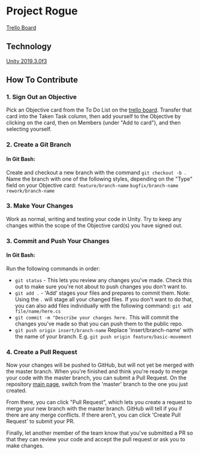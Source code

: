 # Project Rogue

[Trello Board](https://trello.com/b/aKf2KCnF/jamfam-community-game)

## Technology
[Unity 2019.3.0f3](https://unity3d.com/unity/beta/2019.3.0f3)

## How To Contribute

### 1. Sign Out an Objective 
Pick an Objective card from the To Do List on the [trello board](https://trello.com/b/aKf2KCnF/jamfam-community-game). Transfer that card into the Taken Task column, then add yourself to the Objective by clicking on the card, then on Members (under "Add to card"), and then selecting yourself.

### 2. Create a Git Branch
#### In Git Bash:
Create and checkout a new branch with the command `git checkout -b `. Name the branch with one of the following styles, depending on the "Type" field on your Objective card: 
`feature/branch-name`
`bugfix/branch-name`
`rework/branch-name`

### 3. Make Your Changes
Work as normal, writing and testing your code in Unity. Try to keep any changes within the scope of the Objective card(s) you have signed out.

### 3. Commit and Push Your Changes
#### In Git Bash:
Run the following commands in order:

 * `git status` - This lets you review any changes you've made. Check this out to make sure you're not about to push changes you don't want to.
 * `git add .` - 'Add' stages your files and prepares to commit them. 
Note: Using the `.` will stage all your changed files. If you don't want to do that, you can also add files individually with the following command:
 `git add file/name/here.cs`
 * `git commit -m "Describe your changes here.` This will commit the changes you've made so that you can push them to the public repo.
 * `git push origin insert/branch-name` Replace 'insert/branch-name' with the name of your branch. E.g. `git push origin feature/basic-movement`

### 4. Create a Pull Request
Now your changes will be pushed to GitHub, but will not yet be merged with the master branch. When you're finished and think you're ready to merge your code with the master branch, you can submit a Pull Request. On the repository [main page](https://github.com/Jam-Fam/project-rogue), switch from the 'master' branch to the one you just created.

From there, you can click "Pull Request", which lets you create a request to merge your new branch with the master branch. GitHub will tell if you if there are any merge conflicts. If there aren't, you can click 'Create Pull Request' to submit your PR. 

Finally, let another member of the team know that you've submitted a PR so that they can review your code and accept the pull request or ask you to make changes.
